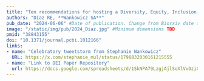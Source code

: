 ```yaml
---
title: "Ten recommendations for hosting a Diversity, Equity, Inclusion, and Justice (DEIJ) journal club"
authors: "Díaz RE, **Wankowicz SA**"
pub_date: "2024-06-06" #Date of publication. Change from Biorxiv date to Journal date once accepted
image: "/static/img/pub/2024_Diaz.jpg" #Minimum dimensions TBD
pmid: "38843155"
doi: "10.1371/journal.pcbi.1012166"
links:
- name: "Celebratory tweetstorm from Stephanie Wankowicz"
  URL: https://x.com/stephanie_mul/status/1798832030161215555
- name: "Link to DEI Paper Repository"
  url: https://docs.google.com/spreadsheets/d/1SkNPA79LzgjAjlSoXlVvOziC8XJA3DplSHWAQcY4NAg/edit#gid=0
---
```

